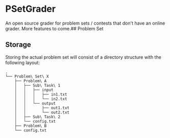 # PSetGrader
An open source grader for problem sets / contests that don't have an online grader. More features to come.## Problem Set 

## Storage
Storing the actual problem set will consist of a directory structure with the following layout:
```
.
└── Problem\ Set\ X
    ├── Problem\ A
    │   ├── Sub\ Task\ 1
    │   │   ├── input
    │   │   │   ├── in1.txt
    │   │   │   └── in2.txt
    │   │   └── output
    │   │       ├── out1.txt
    │   │       └── out2.txt
    │   ├── Sub\ Task\ 2
    │   └── config.txt
    ├── Problem\ B
    └── config.txt
```
